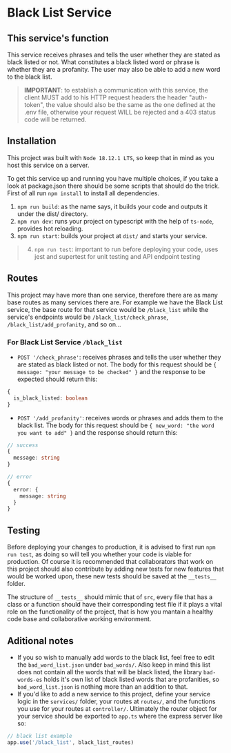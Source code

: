 # Black List Service

## This service's function

This service receives phrases and tells the user whether they are stated as black listed or not. What constitutes a black listed word or phrase is whether they are a profanity. The user may also be able to add a new word to the black list.

> **IMPORTANT**: to establish a communication with this service, the client MUST add to his HTTP request headers the header "auth-token", the value should also be the same as the one defined at the .env file, otherwise your request WILL be rejected and a 403 status code will be returned.

## Installation

This project was built with `Node 18.12.1 LTS`, so keep that in mind as you host this service on a server.

To get this service up and running you have multiple choices, if you take a look at package.json there should be some scripts that should do the trick. First of all run `npm install` to install all dependencies.

1. `npm run build`: as the name says, it builds your code and outputs it under the dist/ directory.
2. `npm run dev`: runs your project on typescript with the help of `ts-node`, provides hot reloading.
3. `npm run start`: builds your project at `dist/` and starts your service.
> 4. `npm run test`: important to run before deploying your code, uses jest and supertest for unit testing and API endpoint testing

## Routes

This project may have more than one service, therefore there are as many base routes as many services there are. For example we have the Black List service, the base route for that service would be `/black_list` while the service's endpoints would be `/black_list/check_phrase`, `/black_list/add_profanity`, and so on...

### For Black List Service `/black_list`

* `POST '/check_phrase'`: receives phrases and tells the user whether they are stated as black listed or not. The body for this request should be `{ message: "your message to be checked" }` and the response to be expected should return this:
```typescript
{
  is_black_listed: boolean
}
```

* `POST '/add_profanity'`: receives words or phrases and adds them to the black list. The body for this request should be `{ new_word: "the word you want to add" }`
and the response should return this:
```typescript
// success
{
  message: string
}

// error
{
  error: {
    message: string
  }
}
```
## Testing

Before deploying your changes to production, it is advised to first run `npm run test`, as doing so will tell you whether your code is viable for production. Of course it is recommended that collaborators that work on this project should also contribute by adding new tests for new features that would be worked upon, these new tests should be saved at the `__tests__` folder.

The structure of `__tests__` should mimic that of `src`, every file that has a class or a function should have their corresponding test file if it plays a vital role on the functionality of the project, that is how you mantain a healthy code base and collaborative working environment.

## Aditional notes

* If you so wish to manually add words to the black list, feel free to edit the `bad_word_list.json` under `bad_words/`. Also keep in mind this list does not contain all the words that will be black listed, the library `bad-words-es` holds it's own list of black listed words that are profanities, so `bad_word_list.json` is nothing more than an addition to that.
* If you'd like to add a new service to this project, define your service logic in the `services/` folder, your routes at `routes/`, and the functions you use for your routes at `controller/`. Ultimately the router object for your service should be exported to `app.ts` where the express server like so:
```typescript
// black list example
app.use('/black_list', black_list_routes)
```